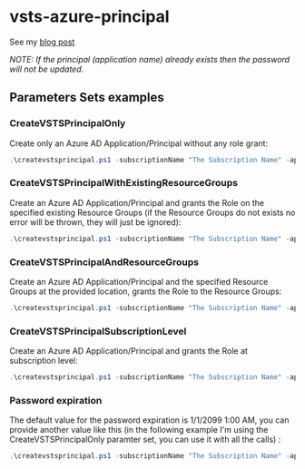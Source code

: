 # vsts-azure-principal

See my [blog post](http://blog.olandese.nl/2017/01/30/a-better-way-and-script-to-add-a-service-principal-in-azure-for-vsts/)

*NOTE: If the principal (application name) already exists then the password will not be updated.*

## Parameters Sets examples

### CreateVSTSPrincipalOnly

Create only an Azure AD Application/Principal without any role grant:

```powershell
.\createvstsprincipal.ps1 -subscriptionName "The Subscription Name" -applicationName "TheApplicationName" -password "ThePassword"
```

### CreateVSTSPrincipalWithExistingResourceGroups

Create an Azure AD Application/Principal and grants the Role on the specified existing Resource Groups (if the Resource Groups do not exists no error will be thrown, they will just be ignored):

``` powershell
.\createvstsprincipal.ps1 -subscriptionName "The Subscription Name" -applicationName "TheApplicationName" -password "ThePassword" -resourceGroupNames "ResourceGroupName1","ResourceGroupName2","etc"
```

### CreateVSTSPrincipalAndResourceGroups

Create an Azure AD Application/Principal and the specified Resource Groups at the provided location, grants the Role to the Resource Groups:

``` powershell
.\createvstsprincipal.ps1 -subscriptionName "The Subscription Name" -applicationName "TheApplicationName" -password "ThePassword" -resourceGroupNames "ResourceGroupName1","ResourceGroupName2","etc" -createResourceGroups -location "West Europe"
```

### CreateVSTSPrincipalSubscriptionLevel

Create an Azure AD Application/Principal and grants the Role at subscription level:

``` powershell
.\createvstsprincipal.ps1 -subscriptionName "The Subscription Name" -applicationName "TheApplicationName" -password "ThePassword" -grantRoleOnSubscriptionLevel
```
### Password expiration

The default value for the password expiration is 1/1/2099 1:00 AM, you can provide another value like this (in the following example I'm using the CreateVSTSPrincipalOnly paramter set, you can use it with all the calls) : 

```powershell
.\createvstsprincipal.ps1 -subscriptionName "The Subscription Name" -applicationName "TheApplicationName" -password "ThePassword" -passwordExpirationDateTime (Get-Date "1/1/2020 1:00 AM")
```